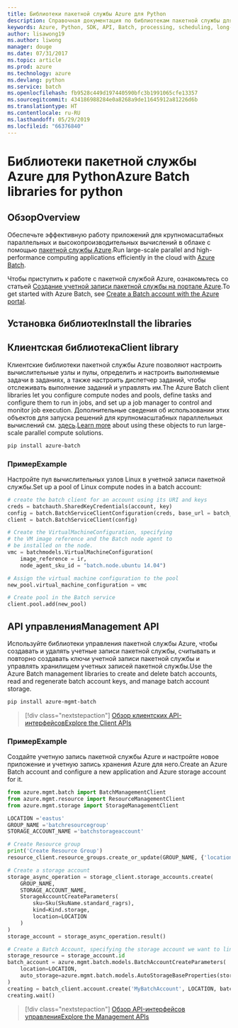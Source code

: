 ```yaml
---
title: Библиотеки пакетной службы Azure для Python
description: Справочная документация по библиотекам пакетной службы для Python
keywords: Azure, Python, SDK, API, Batch, processing, scheduling, long-running
author: lisawong19
ms.author: liwong
manager: douge
ms.date: 07/31/2017
ms.topic: article
ms.prod: azure
ms.technology: azure
ms.devlang: python
ms.service: batch
ms.openlocfilehash: fb9528c449d197440590bfc3b1991065cfe13357
ms.sourcegitcommit: 434186988284e0a8268a9de11645912a81226d6b
ms.translationtype: HT
ms.contentlocale: ru-RU
ms.lasthandoff: 05/29/2019
ms.locfileid: "66376840"
---
```

# <a name="azure-batch-libraries-for-python"></a><span data-ttu-id="b474b-104">Библиотеки пакетной службы Azure для Python</span><span class="sxs-lookup"><span data-stu-id="b474b-104">Azure Batch libraries for python</span></span>

## <a name="overview"></a><span data-ttu-id="b474b-105">Обзор</span><span class="sxs-lookup"><span data-stu-id="b474b-105">Overview</span></span>

<span data-ttu-id="b474b-106">Обеспечьте эффективную работу приложений для крупномасштабных параллельных и высокопроизводительных вычислений в облаке с помощью [пакетной службы Azure](/azure/batch/batch-technical-overview).</span><span class="sxs-lookup"><span data-stu-id="b474b-106">Run large-scale parallel and high-performance computing applications efficiently in the cloud with [Azure Batch](/azure/batch/batch-technical-overview).</span></span>

<span data-ttu-id="b474b-107">Чтобы приступить к работе с пакетной службой Azure, ознакомьтесь со статьей [Создание учетной записи пакетной службы на портале Azure](/azure/batch/batch-account-create-portal).</span><span class="sxs-lookup"><span data-stu-id="b474b-107">To get started with Azure Batch, see [Create a Batch account with the Azure portal](/azure/batch/batch-account-create-portal).</span></span>

## <a name="install-the-libraries"></a><span data-ttu-id="b474b-108">Установка библиотек</span><span class="sxs-lookup"><span data-stu-id="b474b-108">Install the libraries</span></span>

## <a name="client-library"></a><span data-ttu-id="b474b-109">Клиентская библиотека</span><span class="sxs-lookup"><span data-stu-id="b474b-109">Client library</span></span>
<span data-ttu-id="b474b-110">Клиентские библиотеки пакетной службы Azure позволяют настроить вычислительные узлы и пулы, определить и настроить выполняемые задачи в заданиях, а также настроить диспетчер заданий, чтобы отслеживать выполнение заданий и управлять им.</span><span class="sxs-lookup"><span data-stu-id="b474b-110">The Azure Batch client libraries let you configure compute nodes and pools, define tasks and configure them to run in jobs, and set up a job manager to control and monitor job execution.</span></span> <span data-ttu-id="b474b-111">Дополнительные сведения об использовании этих объектов для запуска решений для крупномасштабных параллельных вычислений см. [здесь](/azure/batch/batch-api-basics).</span><span class="sxs-lookup"><span data-stu-id="b474b-111">[Learn more](/azure/batch/batch-api-basics) about using these objects to run large-scale parallel compute solutions.</span></span>

```bash
pip install azure-batch
```
### <a name="example"></a><span data-ttu-id="b474b-112">Пример</span><span class="sxs-lookup"><span data-stu-id="b474b-112">Example</span></span>

<span data-ttu-id="b474b-113">Настройте пул вычислительных узлов Linux в учетной записи пакетной службы.</span><span class="sxs-lookup"><span data-stu-id="b474b-113">Set up a pool of Linux compute nodes in a batch account:</span></span>

```python
# create the batch client for an account using its URI and keys
creds = batchauth.SharedKeyCredentials(account, key)
config = batch.BatchServiceClientConfiguration(creds, base_url = batch_url)
client = batch.BatchServiceClient(config)

# Create the VirtualMachineConfiguration, specifying
# the VM image reference and the Batch node agent to
# be installed on the node.
vmc = batchmodels.VirtualMachineConfiguration(
    image_reference = ir,
    node_agent_sku_id = "batch.node.ubuntu 14.04")

# Assign the virtual machine configuration to the pool
new_pool.virtual_machine_configuration = vmc

# Create pool in the Batch service
client.pool.add(new_pool)
```

## <a name="management-api"></a><span data-ttu-id="b474b-114">API управления</span><span class="sxs-lookup"><span data-stu-id="b474b-114">Management API</span></span>
<span data-ttu-id="b474b-115">Используйте библиотеки управления пакетной службы Azure, чтобы создавать и удалять учетные записи пакетной службы, считывать и повторно создавать ключи учетной записи пакетной службы и управлять хранилищем учетных записей пакетной службы.</span><span class="sxs-lookup"><span data-stu-id="b474b-115">Use the Azure Batch management libraries to create and delete batch accounts, read and regenerate batch account keys, and manage batch account storage.</span></span>

```bash
pip install azure-mgmt-batch
```
> [!div class="nextstepaction"]
> [<span data-ttu-id="b474b-116">Обзор клиентских API-интерфейсов</span><span class="sxs-lookup"><span data-stu-id="b474b-116">Explore the Client APIs</span></span>](/python/api/overview/azure/batch/client)

### <a name="example"></a><span data-ttu-id="b474b-117">Пример</span><span class="sxs-lookup"><span data-stu-id="b474b-117">Example</span></span>
<span data-ttu-id="b474b-118">Создайте учетную запись пакетной службы Azure и настройте новое приложение и учетную запись хранения Azure для него.</span><span class="sxs-lookup"><span data-stu-id="b474b-118">Create an Azure Batch account and configure a new application and Azure storage account for it.</span></span>

```python
from azure.mgmt.batch import BatchManagementClient
from azure.mgmt.resource import ResourceManagementClient
from azure.mgmt.storage import StorageManagementClient

LOCATION ='eastus'
GROUP_NAME ='batchresourcegroup'
STORAGE_ACCOUNT_NAME ='batchstorageaccount'

# Create Resource group
print('Create Resource Group')
resource_client.resource_groups.create_or_update(GROUP_NAME, {'location': LOCATION})

# Create a storage account
storage_async_operation = storage_client.storage_accounts.create(
    GROUP_NAME,
    STORAGE_ACCOUNT_NAME,
    StorageAccountCreateParameters(
        sku=Sku(SkuName.standard_ragrs),
        kind=Kind.storage,
        location=LOCATION
    )
)
storage_account = storage_async_operation.result()

# Create a Batch Account, specifying the storage account we want to link
storage_resource = storage_account.id
batch_account = azure.mgmt.batch.models.BatchAccountCreateParameters(
    location=LOCATION,
    auto_storage=azure.mgmt.batch.models.AutoStorageBaseProperties(storage_resource)
)
creating = batch_client.account.create('MyBatchAccount', LOCATION, batch_account)
creating.wait()
```

> [!div class="nextstepaction"]
> [<span data-ttu-id="b474b-119">Обзор API-интерфейсов управления</span><span class="sxs-lookup"><span data-stu-id="b474b-119">Explore the Management APIs</span></span>](/python/api/overview/azure/batch/management)
